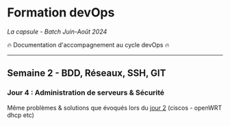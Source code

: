 # Formation devOps
_La capsule - Batch Juin-Août 2024_

:fire: Documentation d'accompagnement au cycle devOps :fire:

---

## Semaine 2 - BDD, Réseaux, SSH, GIT

### Jour 4 : Administration de serveurs & Sécurité

Même problèmes & solutions que évoqués lors du [jour 2](jour2/) (ciscos - openWRT dhcp etc)


